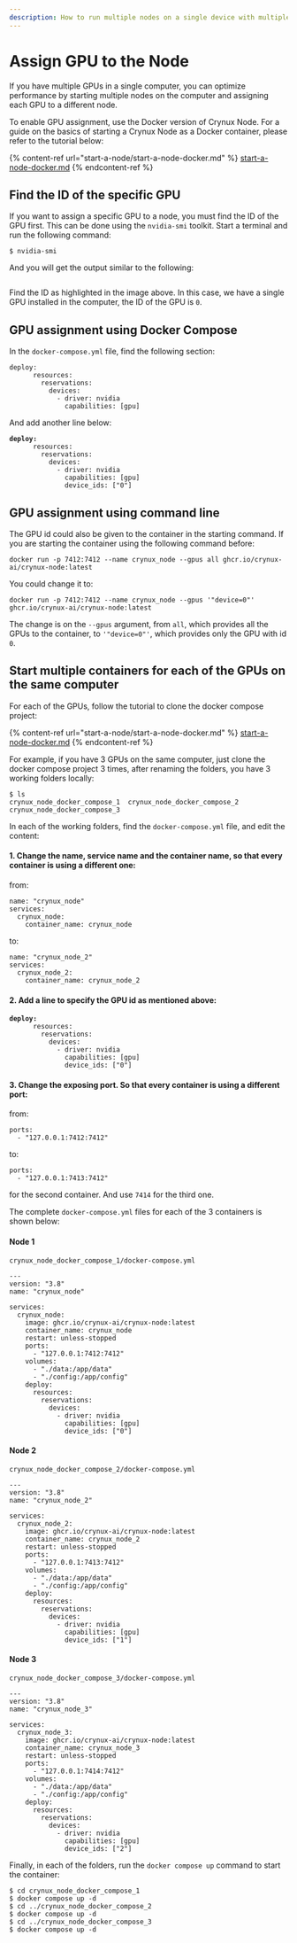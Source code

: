 ```yaml
---
description: How to run multiple nodes on a single device with multiple GPUs
---
```


# Assign GPU to the Node

If you have multiple GPUs in a single computer, you can optimize performance by starting multiple nodes on the computer and assigning each GPU to a different node.

To enable GPU assignment, use the Docker version of Crynux Node. For a guide on the basics of starting a Crynux Node as a Docker container, please refer to the tutorial below:

{% content-ref url="start-a-node/start-a-node-docker.md" %}
[start-a-node-docker.md](start-a-node/start-a-node-docker.md)
{% endcontent-ref %}

## Find the ID of the specific GPU

If you want to assign a specific GPU to a node, you must find the ID of the GPU first. This can be done using the `nvidia-smi` toolkit. Start a terminal and run the following command:

```
$ nvidia-smi
```

And you will get the output similar to the following:

<figure><img src="../.gitbook/assets/image (2).png" alt=""><figcaption></figcaption></figure>

Find the ID as highlighted in the image above. In this case, we have a single GPU installed in the computer, the ID of the GPU is `0`.&#x20;

## GPU assignment using Docker Compose

In the `docker-compose.yml` file, find the following section:

```
deploy:
      resources:
        reservations:
          devices:
            - driver: nvidia
              capabilities: [gpu]
```

And add another line below:

<pre><code><strong>deploy:
</strong>      resources:
        reservations:
          devices:
            - driver: nvidia
              capabilities: [gpu]
              device_ids: ["0"]
</code></pre>

## GPU assignment using command line

The GPU id could also be given to the container in the starting command. If you are starting the container using the following command before:

```
docker run -p 7412:7412 --name crynux_node --gpus all ghcr.io/crynux-ai/crynux-node:latest
```

You could change it to:

```
docker run -p 7412:7412 --name crynux_node --gpus '"device=0"' ghcr.io/crynux-ai/crynux-node:latest
```

The change is on the `--gpus` argument, from `all`, which provides all the GPUs to the container, to `'"device=0"'`, which provides only the GPU with id `0`.

## Start multiple containers for each of the GPUs on the same computer

For each of the GPUs, follow the tutorial to clone the docker compose project:

{% content-ref url="start-a-node/start-a-node-docker.md" %}
[start-a-node-docker.md](start-a-node/start-a-node-docker.md)
{% endcontent-ref %}

For example, if you have 3 GPUs on the same computer, just clone the docker compose project 3 times, after renaming the folders, you have 3 working folders locally:

```
$ ls
crynux_node_docker_compose_1  crynux_node_docker_compose_2  crynux_node_docker_compose_3
```

In each of the working folders, find the `docker-compose.yml` file, and edit the content:

#### 1. Change the name, service name and the container name, so that every container is using a different one:

&#x20;from:

```
name: "crynux_node"
services:
  crynux_node:
    container_name: crynux_node
```

to:

```
name: "crynux_node_2"
services:
  crynux_node_2:
    container_name: crynux_node_2
```

#### 2. Add a line to specify the GPU id as mentioned above:

<pre><code><strong>deploy:
</strong>      resources:
        reservations:
          devices:
            - driver: nvidia
              capabilities: [gpu]
              device_ids: ["0"]
</code></pre>

#### 3. Change the exposing port. So that every container is using a different port:

from:

```
ports:
  - "127.0.0.1:7412:7412"
```

to:

```
ports:
  - "127.0.0.1:7413:7412"
```

for the second container.  And use `7414` for the third one.

The complete `docker-compose.yml` files for each of the 3 containers is shown below:

#### Node 1

`crynux_node_docker_compose_1/docker-compose.yml`

```
---
version: "3.8"
name: "crynux_node"

services:
  crynux_node:
    image: ghcr.io/crynux-ai/crynux-node:latest
    container_name: crynux_node
    restart: unless-stopped
    ports:
      - "127.0.0.1:7412:7412"
    volumes:
      - "./data:/app/data"
      - "./config:/app/config"
    deploy:
      resources:
        reservations:
          devices:
            - driver: nvidia
              capabilities: [gpu]
              device_ids: ["0"]
```

#### Node 2

`crynux_node_docker_compose_2/docker-compose.yml`

```
---
version: "3.8"
name: "crynux_node_2"

services:
  crynux_node_2:
    image: ghcr.io/crynux-ai/crynux-node:latest
    container_name: crynux_node_2
    restart: unless-stopped
    ports:
      - "127.0.0.1:7413:7412"
    volumes:
      - "./data:/app/data"
      - "./config:/app/config"
    deploy:
      resources:
        reservations:
          devices:
            - driver: nvidia
              capabilities: [gpu]
              device_ids: ["1"]
```

#### Node 3

`crynux_node_docker_compose_3/docker-compose.yml`

```
---
version: "3.8"
name: "crynux_node_3"

services:
  crynux_node_3:
    image: ghcr.io/crynux-ai/crynux-node:latest
    container_name: crynux_node_3
    restart: unless-stopped
    ports:
      - "127.0.0.1:7414:7412"
    volumes:
      - "./data:/app/data"
      - "./config:/app/config"
    deploy:
      resources:
        reservations:
          devices:
            - driver: nvidia
              capabilities: [gpu]
              device_ids: ["2"]
```

Finally, in each of the folders, run the `docker compose up` command to start the container:

```
$ cd crynux_node_docker_compose_1
$ docker compose up -d
$ cd ../crynux_node_docker_compose_2
$ docker compose up -d
$ cd ../crynux_node_docker_compose_3
$ docker compose up -d
```
